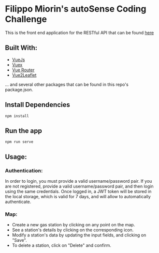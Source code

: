 # Filippo Miorin's autoSense Coding Challenge

This is the front end application for the RESTful API that can be found [here](https://github.com/FeelHippo/gasStationsAPI)

## Built With:

- [VueJs](https://www.npmjs.com/package/vue)
- [Vuex](https://www.npmjs.com/package/vuex)
- [Vue Router](https://www.npmjs.com/package/vue-router)
- [Vue2Leaflet](https://www.npmjs.com/package/vue2-leaflet)

... and several other packages that can be found in this repo's package.json.

## Install Dependencies

```
npm install
```

## Run the app

```
npm run serve
```

## Usage:

### Authentication:

In order to login, you must provide a valid username/password pair.
If you are not registered, provide a valid username/password pair, and then login using the same credentials.
Once logged in, a JWT token will be stored in the local storage, which is valid for 7 days, and will allow to automatically authenticate.

### Map:

- Create a new gas station by clicking on any point on the map.
- See a station's details by clicking on the corresponding icon.
- Modify a station's data by updating the input fields, and clicking on "Save".
- To delete a station, click on "Delete" and confirm.
